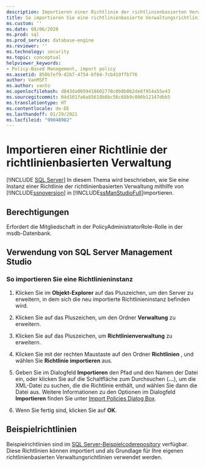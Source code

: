 ```yaml
---
description: Importieren einer Richtlinie der richtlinienbasierten Verwaltung
title: So importieren Sie eine richtlinienbasierte Verwaltungsrichtlinie | Microsoft-Dokumentation
ms.custom: ''
ms.date: 08/06/2020
ms.prod: sql
ms.prod_service: database-engine
ms.reviewer: ''
ms.technology: security
ms.topic: conceptual
helpviewer_keywords:
- Policy-Based Management, import policy
ms.assetid: 850b7ef9-d2b7-4754-bf04-7cb419ffb776
author: VanMSFT
ms.author: vanto
ms.openlocfilehash: d843da0059418602778c0b0b0b2de6f954a55e43
ms.sourcegitcommit: 04d101fa6a85618b8bc56c68b9c006b12147dbb5
ms.translationtype: HT
ms.contentlocale: de-DE
ms.lasthandoff: 01/29/2021
ms.locfileid: "99048982"
---
```

# <a name="import-a-policy-based-management-policy"></a>Importieren einer Richtlinie der richtlinienbasierten Verwaltung
 [!INCLUDE [SQL Server](../../includes/applies-to-version/sqlserver.md)]
  In diesem Thema wird beschrieben, wie Sie eine Instanz einer Richtlinie der richtlinienbasierten Verwaltung mithilfe von [!INCLUDE[ssnoversion](../../includes/ssnoversion-md.md)] in [!INCLUDE[ssManStudioFull](../../includes/ssmanstudiofull-md.md)]importieren.  
  
## <a name="permissions"></a>Berechtigungen
 Erfordert die Mitgliedschaft in der PolicyAdministratorRole-Rolle in der msdb-Datenbank.

  
##  <a name="using-sql-server-management-studio"></a>Verwendung von SQL Server Management Studio  
  
### <a name="to-import-a-policy-instance"></a>So importieren Sie eine Richtlinieninstanz  
  
1.  Klicken Sie im **Objekt-Explorer** auf das Pluszeichen, um den Server zu erweitern, in dem sich die neu importierte Richtlinieninstanz befinden wird.  
  
2.  Klicken Sie auf das Pluszeichen, um den Ordner **Verwaltung** zu erweitern.  
  
3.  Klicken Sie auf das Pluszeichen, um **Richtlinienverwaltung** zu erweitern.  
  
4.  Klicken Sie mit der rechten Maustaste auf den Ordner **Richtlinien** , und wählen Sie **Richtlinie importieren** aus.  
  
5.  Geben Sie im Dialogfeld **Importieren** den Pfad und den Namen der Datei ein, oder klicken Sie auf die Schaltfläche zum Durchsuchen (**…**), um die XML-Datei zu suchen, die die Richtlinie enthält, und wählen Sie dann die Datei aus. Weitere Informationen zu den Optionen im Dialogfeld **Importieren** finden Sie unter [Import Policies Dialog Box](../../relational-databases/policy-based-management/import-policies-dialog-box.md).  
  
6.  Wenn Sie fertig sind, klicken Sie auf **OK**.  


## <a name="example-policies"></a>Beispielrichtlinien
 Beispielrichtlinien sind im [SQL Server-Beispielcoderepository](https://github.com/microsoft/sql-server-samples/tree/master/samples/features/epm-framework/sample-policies) verfügbar. Diese Richtlinien können importiert und als Grundlage für Ihre eigenen richtlinienbasierten Verwaltungsrichtlinien verwendet werden.

